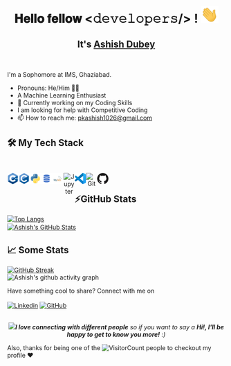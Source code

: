 <div align="center">
<h1>𝐇𝐞𝐥𝐥𝐨 𝐟𝐞𝐥𝐥𝐨𝐰 <𝚍𝚎𝚟𝚎𝚕𝚘𝚙𝚎𝚛𝚜/> ! <img src="https://raw.githubusercontent.com/ABSphreak/ABSphreak/master/gifs/Hi.gif" width="40px" /></h1>
<h2 align="center"> It's <a  href="https://www.linkedin.com/in/ashish-dubey-4604211a9//"> Ashish Dubey</a></h2>
<br>
</div>


I'm a Sophomore at IMS, Ghaziabad.

 -   Pronouns: He/Him 🙋🏻‍
 -   A Machine Learning Enthusiast
 - 🔭 Currently working on my Coding Skills
 -   I am looking for help with Competitive Coding
 - 📫 How to reach me: pkashish1026@gmail.com


## 🛠 My Tech Stack
<br>
<p align="center">
<img align="left" alt="Cpp" width="26px" src="https://raw.githubusercontent.com/devicons/devicon/master/icons/cplusplus/cplusplus-original.svg" />
<img align="left" alt="C" width="26px" src="https://raw.githubusercontent.com/devicons/devicon/master/icons/c/c-original.svg" />
<img align="left" alt="Python" width="26px" src="https://raw.githubusercontent.com/devicons/devicon/master/icons/python/python-original.svg" />
<img align="left" alt="SQL" width="26px" src="https://raw.githubusercontent.com/github/explore/80688e429a7d4ef2fca1e82350fe8e3517d3494d/topics/sql/sql.png" />
<img align="left" alt="MySQL" width="26px" src="https://raw.githubusercontent.com/github/explore/80688e429a7d4ef2fca1e82350fe8e3517d3494d/topics/mysql/mysql.png" />
<img align="left" alt="Jupyter" width="26px" src="https://cdn.svgporn.com/logos/jupyter.svg" />
<img align="left" alt="VS Code" width="26px" src="https://raw.githubusercontent.com/github/explore/80688e429a7d4ef2fca1e82350fe8e3517d3494d/topics/visual-studio-code/visual-studio-code.png" />
<img align="left" alt="Git" width="26px" src="https://www.vectorlogo.zone/logos/git-scm/git-scm-icon.svg" />
<img align="left" alt="GitHub" width="26px" src="https://raw.githubusercontent.com/github/explore/78df643247d429f6cc873026c0622819ad797942/topics/github/github.png" />
<br>
</p>


##  ⚡️GitHub Stats
[![Top Langs](https://github-readme-stats.vercel.app/api/top-langs/?username=ashish1026&layout=compact&theme=react)](https://github.com/ashish1026/github-readme-stats)
<br>
<a href="https://github.com/ashish1026">
   <img align="center" src="https://github-readme-stats.vercel.app/api/?username=ashish1026&theme=react&count_private=true" alt="Ashish's GitHub Stats" />
</a>
<br>

## &#x1f4c8; Some Stats
[![GitHub Streak](https://github-readme-streak-stats.herokuapp.com/?user=ashish1026&theme=black-ice)](https://git.io/streak-stats)
<br>
![Ashish's github activity graph](https://activity-graph.herokuapp.com/graph?username=ashish1026&theme=react-dark&hide_border=true&area=true)
<br>


Have something cool to share? Connect with me on \
\
[![Linkedin](https://img.shields.io/badge/-LinkedIn-222222?style=flat-square&logo=Linkedin&logoColor=white&link=https://www.linkedin.com/in/ashish-dubey-4604211a9/)](https://www.linkedin.com/in/ashish-dubey-4604211a9/)
[![GitHub](https://img.shields.io/badge/-GitHub-222222?style=flat-square&logo=GitHub&logoColor=white&link=https://www.github.com/ashish1026/)](https://www.github.com/ashish1026/)


<div align = "center">
<br>
<img src="https://media.giphy.com/media/LnQjpWaON8nhr21vNW/giphy.gif" width="60" /><em><b>I love connecting with different people</b> so if you want to say a <b>Hi!, I'll be happy to get to know you more!</b> :)</em>
</div>



Also, thanks for being one of the ![VisitorCount](https://profile-counter.glitch.me/ashish1026/count.svg) people to checkout my profile :heart:
